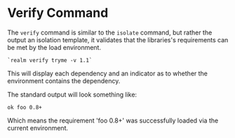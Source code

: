 # Verify Command

The `verify` command is similar to the `isolate` command, but rather the
output an isolation template, it validates that the libraries's requirements
can be met by the load environment.

    `realm verify tryme -v 1.1`

This will display each dependency and an indicator as to whether the
environment contains the dependency.

The standard output will look something like:

    ok foo 0.8+

Which means the requirement 'foo 0.8+' was successfully loaded via the
current environment.

